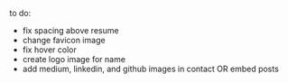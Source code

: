 to do:

- fix spacing above resume
- change favicon image
- fix hover color
- create logo image for name
- add medium, linkedin, and github images in contact OR embed posts